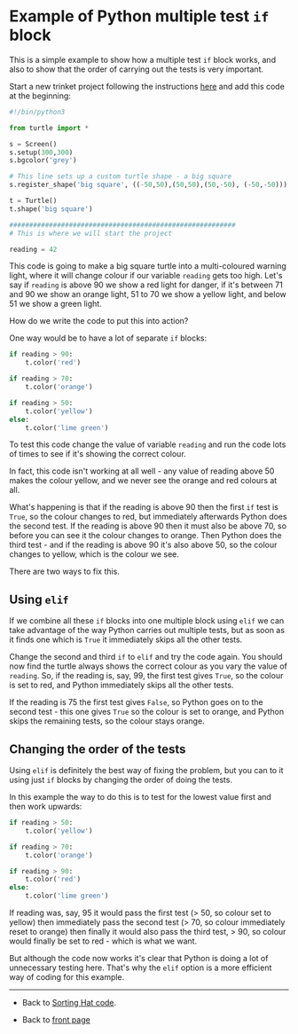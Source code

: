 # Example of Python multiple test ```if``` block

This is a simple example to show how a multiple test ```if``` block works, and also to show that the order of carrying out the tests is very important.

Start a new trinket project following the instructions [here](../trinket_basics/using_trinket.md#starting-a-new-trinket-project) and add this code at the beginning:

``` python
#!/bin/python3

from turtle import *

s = Screen()
s.setup(300,300)
s.bgcolor('grey')

# This line sets up a custom turtle shape - a big square
s.register_shape('big square', ((-50,50),(50,50),(50,-50), (-50,-50)))

t = Turtle()
t.shape('big square')

#########################################################
# This is where we will start the project

reading = 42
```

This code is going to make a big square turtle into a multi-coloured warning light, where it will change colour if our variable ```reading``` gets too high. Let's say if ```reading``` is above 90 we show a red light for danger, if it's between 71 and 90 we show an orange light, 51 to 70 we show a yellow light, and below 51 we show a green light.

How do we write the code to put this into action?

One way would be to have a lot of separate ```if``` blocks:

``` python
if reading > 90:
    t.color('red')

if reading > 70:
    t.color('orange')

if reading > 50:
    t.color('yellow')
else:
    t.color('lime green')
```

To test this code change the value of variable ```reading``` and run the code lots of times to see if it's showing the correct colour.

In fact, this code isn't working at all well - any value of reading above 50 makes the colour yellow, and we never see the orange and red colours at all.

What's happening is that if the reading is above 90 then the first ```if``` test is ```True```, so the colour changes to red, but immediately afterwards Python does the second test. If the reading is above 90 then it must also be above 70, so before you can see it the colour changes to orange. Then Python does the third test - and if the reading is above 90 it's also above 50, so the colour changes to yellow, which is the colour we see.

There are two ways to fix this.

## Using ```elif```

If we combine all these ```if``` blocks into one multiple block using ```elif``` we can take advantage of the way Python carries out multiple tests, but as soon as it finds one which is ```True``` it immediately skips all the other tests.

Change the second and third ```if``` to ```elif``` and try the code again. You should now find the turtle always shows the correct colour as you vary the value of ```reading```. So, if the reading is, say, 99, the first test gives ```True```, so the colour is set to red, and Python immediately skips all the other tests.

If the reading is 75 the first test gives ```False```, so Python goes on to the second test - this one gives ```True``` so the colour is set to orange, and Python skips the remaining tests, so the colour stays orange.

## Changing the order of the tests

Using ```elif``` is definitely the best way of fixing the problem, but you can to it using just ```if``` blocks by changing the order of doing the tests.

In this example the way to do this is to test for the lowest value first and then work upwards:

``` python
if reading > 50:
    t.color('yellow')

if reading > 70:
    t.color('orange')

if reading > 90:
    t.color('red')
else:
    t.color('lime green')
```

If reading was, say, 95 it would pass the first test (> 50, so colour set to yellow) then immediately pass the second test (> 70, so colour immediately reset to orange) then finally it would also pass the third test, > 90, so colour would finally be set to red - which is what we want.

But although the code now works it's clear that Python is doing a lot of unnecessary testing here. That's why the ```elif``` option is a more efficient way of coding for this example.

-----

- Back to [Sorting Hat code](../step4/step4.md#sorting-hat).

- Back to [front page](../README.md)
